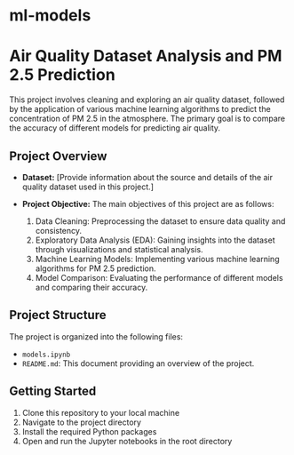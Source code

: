 # ml-models
# Air Quality Dataset Analysis and PM 2.5 Prediction

This project involves cleaning and exploring an air quality dataset, followed by the application of various machine learning algorithms to predict the concentration of PM 2.5 in the atmosphere. The primary goal is to compare the accuracy of different models for predicting air quality.

## Project Overview

- **Dataset:** [Provide information about the source and details of the air quality dataset used in this project.]

- **Project Objective:** The main objectives of this project are as follows:
  1. Data Cleaning: Preprocessing the dataset to ensure data quality and consistency.
  2. Exploratory Data Analysis (EDA): Gaining insights into the dataset through visualizations and statistical analysis.
  3. Machine Learning Models: Implementing various machine learning algorithms for PM 2.5 prediction.
  4. Model Comparison: Evaluating the performance of different models and comparing their accuracy.

## Project Structure

The project is organized into the following  files:

- `models.ipynb`
- `README.md`: This document providing an overview of the project.

## Getting Started

1. Clone this repository to your local machine
2. Navigate to the project directory
3. Install the required Python packages
4. Open and run the Jupyter notebooks in the root directory

      


